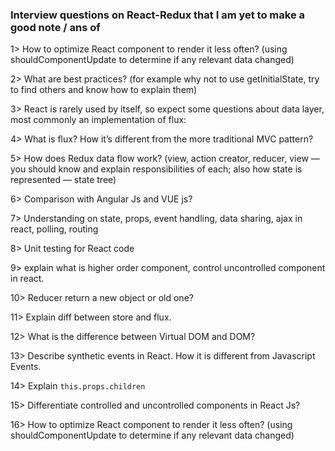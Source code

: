 ### Interview questions on React-Redux that I am yet to make a good note / ans of

1&gt; How to optimize React component to render it less often? (using shouldComponentUpdate to determine if any relevant data changed)

2&gt; What are best practices? (for example why not to use getInitialState, try to find others and know how to explain them)

3&gt; React is rarely used by itself, so expect some questions about data layer, most commonly an implementation of flux:

4&gt; What is flux? How it’s different from the more traditional MVC pattern?

5&gt; How does Redux data flow work? (view, action creator, reducer, view — you should know and explain responsibilities of each; also how state is represented — state tree)

6&gt; Comparison with Angular Js and VUE js?

7&gt; Understanding on state, props, event handling, data sharing, ajax in react, polling, routing

8&gt; Unit testing for React code

9&gt; explain what is higher order component, control uncontrolled component in react.

10&gt; Reducer return a new object or old one?

11&gt; Explain diff between store and flux.

12&gt; What is the difference between Virtual DOM and DOM?

13&gt; Describe synthetic events in React. How it is different from Javascript Events.

14&gt; Explain `this.props.children`

15&gt; Differentiate controlled and uncontrolled components in React Js?

16&gt; How to optimize React component to render it less often? (using shouldComponentUpdate to determine if any relevant data changed)

